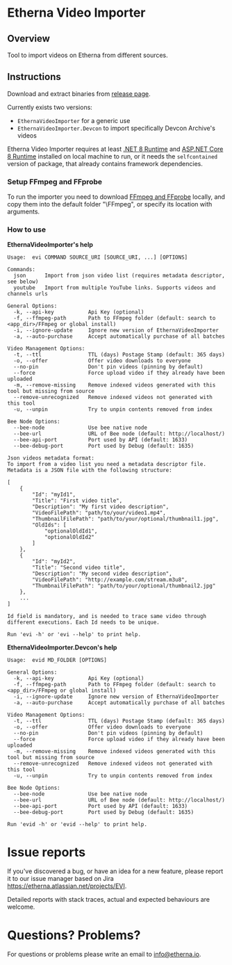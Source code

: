 # Etherna Video Importer

## Overview
Tool to import videos on Etherna from different sources.

## Instructions
Download and extract binaries from [release page](https://github.com/Etherna/etherna-video-importer/releases).

Currently exists two versions:
* `EthernaVideoImporter` for a generic use
* `EthernaVideoImporter.Devcon` to import specifically Devcon Archive's videos

Etherna Video Importer requires at least [.NET 8 Runtime](https://dotnet.microsoft.com/download/dotnet/8.0) and [ASP.NET Core 8 Runtime](https://dotnet.microsoft.com/download/dotnet/8.0) installed on local machine to run, or it needs the `selfcontained` version of package, that already contains framework dependencies.

### Setup FFmpeg and FFprobe
To run the importer you need to download [FFmpeg and FFprobe](https://ffmpeg.org/download.html) locally, and copy them into the default folder "\FFmpeg", or specify its location with arguments.

### How to use

**EthernaVideoImporter's help**
```
Usage:  evi COMMAND SOURCE_URI [SOURCE_URI, ...] [OPTIONS]

Commands:
  json      Import from json video list (requires metadata descriptor, see below)
  youtube   Import from multiple YouTube links. Supports videos and channels urls

General Options:
  -k, --api-key           Api Key (optional)
  -f, --ffmpeg-path       Path to FFmpeg folder (default: search to <app_dir>/FFmpeg or global install)
  -i, --ignore-update     Ignore new version of EthernaVideoImporter
  -a, --auto-purchase     Accept automatically purchase of all batches

Video Management Options:
  -t, --ttl               TTL (days) Postage Stamp (default: 365 days)
  -o, --offer             Offer video downloads to everyone
  --no-pin                Don't pin videos (pinning by default)
  --force                 Force upload video if they already have been uploaded
  -m, --remove-missing    Remove indexed videos generated with this tool but missing from source
  --remove-unrecognized   Remove indexed videos not generated with this tool
  -u, --unpin             Try to unpin contents removed from index

Bee Node Options:
  --bee-node              Use bee native node
  --bee-url               URL of Bee node (default: http://localhost/)
  --bee-api-port          Port used by API (default: 1633)
  --bee-debug-port        Port used by Debug (default: 1635)

Json videos metadata format:
To import from a video list you need a metadata descriptor file. Metadata is a JSON file with the following structure:

[
    {
        "Id": "myId1",
        "Title": "First video title",
        "Description": "My first video description",
        "VideoFilePath": "path/to/your/video1.mp4",
        "ThumbnailFilePath": "path/to/your/optional/thumbnail1.jpg",
        "OldIds": [
            "optionalOldId1",
            "optionalOldId2"
        ]
    },
    {
        "Id": "myId2",
        "Title": "Second video title",
        "Description": "My second video description",
        "VideoFilePath": "http://example.com/stream.m3u8",
        "ThumbnailFilePath": "path/to/your/optional/thumbnail2.jpg"
    },
    ...
]

Id field is mandatory, and is needed to trace same video through different executions. Each Id needs to be unique.

Run 'evi -h' or 'evi --help' to print help.
```

**EthernaVideoImporter.Devcon's help**
```
Usage:  evid MD_FOLDER [OPTIONS]

General Options:
  -k, --api-key           Api Key (optional)
  -f, --ffmpeg-path       Path to FFmpeg folder (default: search to <app_dir>/FFmpeg or global install)
  -i, --ignore-update     Ignore new version of EthernaVideoImporter
  -a, --auto-purchase     Accept automatically purchase of all batches

Video Management Options:
  -t, --ttl               TTL (days) Postage Stamp (default: 365 days)
  -o, --offer             Offer video downloads to everyone
  --no-pin                Don't pin videos (pinning by default)
  --force                 Force upload video if they already have been uploaded
  -m, --remove-missing    Remove indexed videos generated with this tool but missing from source
  --remove-unrecognized   Remove indexed videos not generated with this tool
  -u, --unpin             Try to unpin contents removed from index

Bee Node Options:
  --bee-node              Use bee native node
  --bee-url               URL of Bee node (default: http://localhost/)
  --bee-api-port          Port used by API (default: 1633)
  --bee-debug-port        Port used by Debug (default: 1635)

Run 'evid -h' or 'evid --help' to print help.
```

# Issue reports
If you've discovered a bug, or have an idea for a new feature, please report it to our issue manager based on Jira https://etherna.atlassian.net/projects/EVI.

Detailed reports with stack traces, actual and expected behaviours are welcome.

# Questions? Problems?
For questions or problems please write an email to [info@etherna.io](mailto:info@etherna.io).

